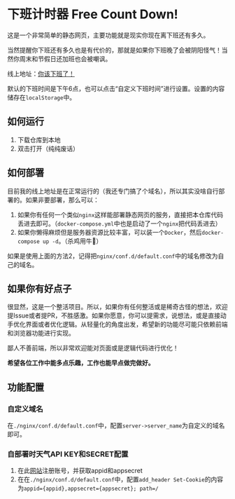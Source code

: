 # 下班计时器 Free Count Down!

这是一个非常简单的静态网页，主要功能就是现实你现在离下班还有多久。

当然提醒你下班还有多久也是有代价的，那就是如果你下班晚了会被阴阳怪气！当然你周末和节假日还加班也会被嘲讽。

线上地址：[你该下班了！](http://965happy.top:965)

默认的下班时间是下午6点，也可以点击“自定义下班时间”进行设置。设置的内容储存在`localStorage`中。

## 如何运行

1. 下载仓库到本地
2. 双击打开（纯纯废话）

## 如何部署

目前我的线上地址是在正常运行的（我还专门搞了个域名），所以其实没啥自行部署的。如果非要部署，那么可以：

1. 如果你有任何一个类似`nginx`这样能部署静态网页的服务，直接把本仓库代码丢进去即可。（`docker-compose.yml`中也是启动了一个`nginx`把代码丢进去）
2. 如果你懒得麻烦但是服务器资源比较丰富，可以装一个`Docker`，然后`docker-compose up -d`。（杀鸡用牛🔪）

如果是使用上面的方法2，记得把`nginx/conf.d/default.conf`中的域名修改为自己的域名。

## 如果你有好点子

很显然，这是一个整活项目。所以，如果你有任何整活或是稀奇古怪的想法，欢迎提Issue或者提PR，不胜感激。如果你愿意，你可以提需求，说想法，或是直接动手优化界面或者优化逻辑。从轻量化的角度出发，希望新的功能尽可能只依赖前端和浏览器功能进行实现。

鄙人不善前端，所以非常欢迎能对页面或是逻辑代码进行优化！

**希望各位工作中能多点乐趣，工作也能早点做完做好。**

## 功能配置

### 自定义域名

在`./nginx/conf.d/default.conf`中，配置`server->server_name`为自定义的域名即可。

### 自部署时天气API KEY和SECRET配置

1. 在此[网站](https://tianqiapi.com/index/doc?version=day)注册账号，并获取appid和appsecret
2. 在在`./nginx/conf.d/default.conf`中，配置`add_header Set-Cookie`的内容为`appid={appid},appsecret={appsecret}; path=/`
